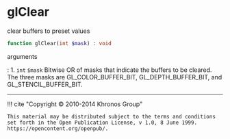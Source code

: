 # glClear
clear buffers to preset values

```php
function glClear(int $mask) : void
```



arguments

:    1. `int` `$mask` Bitwise OR of masks that indicate the buffers to be cleared.
    The three masks are <constant>GL_COLOR_BUFFER_BIT</constant>,
    <constant>GL_DEPTH_BUFFER_BIT</constant>, and
    <constant>GL_STENCIL_BUFFER_BIT</constant>.



---
     

!!! cite "Copyright © 2010-2014 Khronos Group"

    This material may be distributed subject to the terms and conditions set forth in the Open Publication License, v 1.0, 8 June 1999. https://opencontent.org/openpub/.